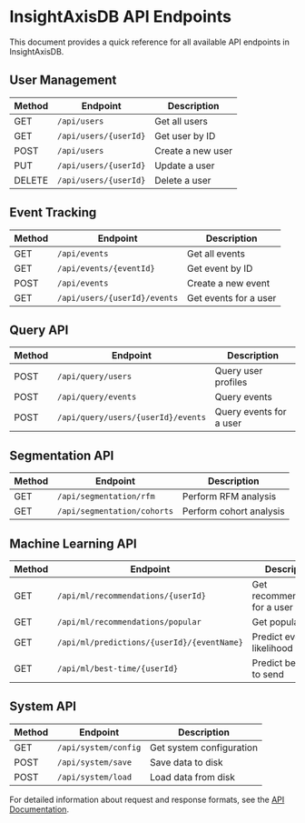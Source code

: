 # InsightAxisDB API Endpoints

This document provides a quick reference for all available API endpoints in InsightAxisDB.

## User Management

| Method | Endpoint | Description |
|--------|----------|-------------|
| GET | `/api/users` | Get all users |
| GET | `/api/users/{userId}` | Get user by ID |
| POST | `/api/users` | Create a new user |
| PUT | `/api/users/{userId}` | Update a user |
| DELETE | `/api/users/{userId}` | Delete a user |

## Event Tracking

| Method | Endpoint | Description |
|--------|----------|-------------|
| GET | `/api/events` | Get all events |
| GET | `/api/events/{eventId}` | Get event by ID |
| POST | `/api/events` | Create a new event |
| GET | `/api/users/{userId}/events` | Get events for a user |

## Query API

| Method | Endpoint | Description |
|--------|----------|-------------|
| POST | `/api/query/users` | Query user profiles |
| POST | `/api/query/events` | Query events |
| POST | `/api/query/users/{userId}/events` | Query events for a user |

## Segmentation API

| Method | Endpoint | Description |
|--------|----------|-------------|
| GET | `/api/segmentation/rfm` | Perform RFM analysis |
| GET | `/api/segmentation/cohorts` | Perform cohort analysis |

## Machine Learning API

| Method | Endpoint | Description |
|--------|----------|-------------|
| GET | `/api/ml/recommendations/{userId}` | Get recommendations for a user |
| GET | `/api/ml/recommendations/popular` | Get popular items |
| GET | `/api/ml/predictions/{userId}/{eventName}` | Predict event likelihood |
| GET | `/api/ml/best-time/{userId}` | Predict best time to send |

## System API

| Method | Endpoint | Description |
|--------|----------|-------------|
| GET | `/api/system/config` | Get system configuration |
| POST | `/api/system/save` | Save data to disk |
| POST | `/api/system/load` | Load data from disk |

For detailed information about request and response formats, see the [API Documentation](api_documentation.md).
